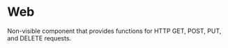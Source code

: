 # Web

Non-visible component that provides functions for HTTP GET, POST, PUT, and DELETE requests.

